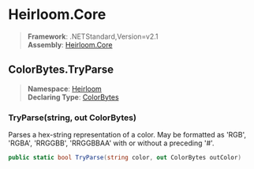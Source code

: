 # Heirloom.Core

> **Framework**: .NETStandard,Version=v2.1  
> **Assembly**: [Heirloom.Core][0]  

## ColorBytes.TryParse

> **Namespace**: [Heirloom][0]  
> **Declaring Type**: [ColorBytes][1]  

### TryParse(string, out ColorBytes)

Parses a hex-string representation of a color. May be formatted as 'RGB', 'RGBA', 'RRGGBB', 'RRGGBBAA' with or without a preceding '#'.

```cs
public static bool TryParse(string color, out ColorBytes outColor)
```

[0]: ../../../Heirloom.Core.md
[1]: ../ColorBytes.md
